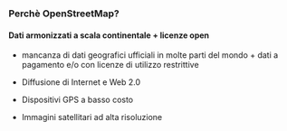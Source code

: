 ---
---
### Perchè OpenStreetMap?

#### Dati **armonizzati** a scala continentale + licenze open

  - mancanza di dati geografici ufficiali in molte parti del mondo + dati a pagamento e/o con licenze di utilizzo restrittive

  - Diffusione di Internet e Web 2.0

  - Dispositivi GPS a basso costo

  - Immagini satellitari ad alta risoluzione
